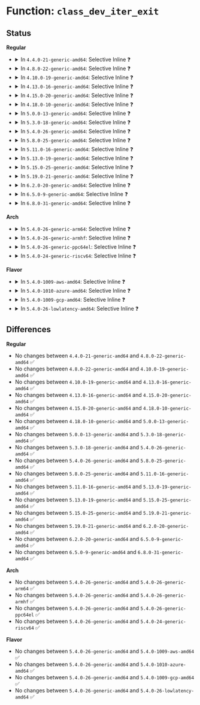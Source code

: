 # Function: <code>class_dev_iter_exit</code>

## Status
<b>Regular</b>
<ul>
<li>
<details>
<summary>In <code>4.4.0-21-generic-amd64</code>: Selective Inline ❓</summary>

```c
void class_dev_iter_exit(struct class_dev_iter * iter)
```

```json
{
  "name": "class_dev_iter_exit",
  "collision_type": "Unique Global",
  "inline_type": "Selective",
  "funcs": [
    {
      "addr": 18446744071584402800,
      "name": "class_dev_iter_exit",
      "external": true,
      "loc": "drivers/base/class.c:341",
      "file": "drivers/base/class.c",
      "inline": "not declared, inlined",
      "caller_inline": [
        "drivers/base/class.c:class_interface_register",
        "drivers/base/class.c:class_interface_unregister"
      ],
      "caller_func": [
        "block/genhd.c:disk_seqf_stop",
        "block/genhd.c:blk_lookup_devt",
        "block/genhd.c:printk_all_partitions",
        "drivers/phy/phy-core.c:of_phy_simple_xlate",
        "drivers/phy/phy-core.c:of_phy_simple_xlate",
        "drivers/extcon/extcon.c:extcon_register_interest"
      ]
    }
  ],
  "symbols": [
    {
      "addr": 18446744071584402800,
      "name": "class_dev_iter_exit",
      "section": ".text",
      "bind": "STB_GLOBAL",
      "size": 16
    }
  ]
}
```
</details>
</li>
<li>
<details>
<summary>In <code>4.8.0-22-generic-amd64</code>: Selective Inline ❓</summary>

```c
void class_dev_iter_exit(struct class_dev_iter * iter)
```

```json
{
  "name": "class_dev_iter_exit",
  "collision_type": "Unique Global",
  "inline_type": "Selective",
  "funcs": [
    {
      "addr": 18446744071584738565,
      "name": "class_dev_iter_exit",
      "external": true,
      "loc": "drivers/base/class.c:341",
      "file": "drivers/base/class.c",
      "inline": "not declared, inlined",
      "caller_inline": [
        "drivers/base/class.c:class_interface_unregister",
        "drivers/base/class.c:class_interface_register"
      ],
      "caller_func": [
        "block/genhd.c:blk_lookup_devt",
        "block/genhd.c:disk_seqf_stop",
        "block/genhd.c:printk_all_partitions",
        "drivers/phy/phy-core.c:of_phy_simple_xlate",
        "drivers/phy/phy-core.c:of_phy_simple_xlate"
      ]
    }
  ],
  "symbols": [
    {
      "addr": 18446744071584738144,
      "name": "class_dev_iter_exit",
      "section": ".text",
      "bind": "STB_GLOBAL",
      "size": 16
    }
  ]
}
```
</details>
</li>
<li>
<details>
<summary>In <code>4.10.0-19-generic-amd64</code>: Selective Inline ❓</summary>

```c
void class_dev_iter_exit(struct class_dev_iter * iter)
```

```json
{
  "name": "class_dev_iter_exit",
  "collision_type": "Unique Global",
  "inline_type": "Selective",
  "funcs": [
    {
      "addr": 18446744071584928453,
      "name": "class_dev_iter_exit",
      "external": true,
      "loc": "drivers/base/class.c:356",
      "file": "drivers/base/class.c",
      "inline": "not declared, inlined",
      "caller_inline": [
        "drivers/base/class.c:class_interface_unregister",
        "drivers/base/class.c:class_interface_register"
      ],
      "caller_func": [
        "block/genhd.c:blk_lookup_devt",
        "block/genhd.c:disk_seqf_stop",
        "block/genhd.c:printk_all_partitions",
        "drivers/phy/phy-core.c:of_phy_simple_xlate",
        "drivers/phy/phy-core.c:of_phy_simple_xlate"
      ]
    }
  ],
  "symbols": [
    {
      "addr": 18446744071584928032,
      "name": "class_dev_iter_exit",
      "section": ".text",
      "bind": "STB_GLOBAL",
      "size": 16
    }
  ]
}
```
</details>
</li>
<li>
<details>
<summary>In <code>4.13.0-16-generic-amd64</code>: Selective Inline ❓</summary>

```c
void class_dev_iter_exit(struct class_dev_iter * iter)
```

```json
{
  "name": "class_dev_iter_exit",
  "collision_type": "Unique Global",
  "inline_type": "Selective",
  "funcs": [
    {
      "addr": 18446744071585013184,
      "name": "class_dev_iter_exit",
      "external": true,
      "loc": "drivers/base/class.c:323",
      "file": "drivers/base/class.c",
      "inline": "not declared, inlined",
      "caller_inline": [
        "drivers/base/class.c:class_interface_unregister",
        "drivers/base/class.c:class_interface_register"
      ],
      "caller_func": [
        "block/genhd.c:blk_lookup_devt",
        "block/genhd.c:disk_seqf_stop",
        "block/genhd.c:printk_all_partitions",
        "drivers/phy/phy-core.c:of_phy_simple_xlate",
        "drivers/phy/phy-core.c:of_phy_simple_xlate",
        "drivers/pci/endpoint/pci-epc-core.c:pci_epc_get",
        "drivers/pci/endpoint/pci-epc-core.c:pci_epc_get"
      ]
    }
  ],
  "symbols": [
    {
      "addr": 18446744071585012736,
      "name": "class_dev_iter_exit",
      "section": ".text",
      "bind": "STB_GLOBAL",
      "size": 16
    }
  ]
}
```
</details>
</li>
<li>
<details>
<summary>In <code>4.15.0-20-generic-amd64</code>: Selective Inline ❓</summary>

```c
void class_dev_iter_exit(struct class_dev_iter * iter)
```

```json
{
  "name": "class_dev_iter_exit",
  "collision_type": "Unique Global",
  "inline_type": "Selective",
  "funcs": [
    {
      "addr": 18446744071585435446,
      "name": "class_dev_iter_exit",
      "external": true,
      "loc": "drivers/base/class.c:323",
      "file": "drivers/base/class.c",
      "inline": "not declared, inlined",
      "caller_inline": [
        "drivers/base/class.c:class_interface_unregister",
        "drivers/base/class.c:class_interface_register"
      ],
      "caller_func": [
        "block/genhd.c:blk_lookup_devt",
        "block/genhd.c:disk_seqf_stop",
        "block/genhd.c:printk_all_partitions",
        "drivers/phy/phy-core.c:of_phy_simple_xlate",
        "drivers/phy/phy-core.c:of_phy_simple_xlate",
        "drivers/pci/endpoint/pci-epc-core.c:pci_epc_get",
        "drivers/pci/endpoint/pci-epc-core.c:pci_epc_get"
      ]
    }
  ],
  "symbols": [
    {
      "addr": 18446744071585434992,
      "name": "class_dev_iter_exit",
      "section": ".text",
      "bind": "STB_GLOBAL",
      "size": 16
    }
  ]
}
```
</details>
</li>
<li>
<details>
<summary>In <code>4.18.0-10-generic-amd64</code>: Selective Inline ❓</summary>

```c
void class_dev_iter_exit(struct class_dev_iter * iter)
```

```json
{
  "name": "class_dev_iter_exit",
  "collision_type": "Unique Global",
  "inline_type": "Selective",
  "funcs": [
    {
      "addr": 18446744071585678587,
      "name": "class_dev_iter_exit",
      "external": true,
      "loc": "drivers/base/class.c:321",
      "file": "drivers/base/class.c",
      "inline": "not declared, inlined",
      "caller_inline": [
        "drivers/base/class.c:class_interface_unregister",
        "drivers/base/class.c:class_interface_register"
      ],
      "caller_func": [
        "block/genhd.c:blk_lookup_devt",
        "block/genhd.c:disk_seqf_stop",
        "block/genhd.c:printk_all_partitions",
        "drivers/phy/phy-core.c:of_phy_simple_xlate",
        "drivers/phy/phy-core.c:of_phy_simple_xlate",
        "drivers/pci/endpoint/pci-epc-core.c:pci_epc_get",
        "drivers/pci/endpoint/pci-epc-core.c:pci_epc_get"
      ]
    }
  ],
  "symbols": [
    {
      "addr": 18446744071585678160,
      "name": "class_dev_iter_exit",
      "section": ".text",
      "bind": "STB_GLOBAL",
      "size": 16
    }
  ]
}
```
</details>
</li>
<li>
<details>
<summary>In <code>5.0.0-13-generic-amd64</code>: Selective Inline ❓</summary>

```c
void class_dev_iter_exit(struct class_dev_iter * iter)
```

```json
{
  "name": "class_dev_iter_exit",
  "collision_type": "Unique Global",
  "inline_type": "Selective",
  "funcs": [
    {
      "addr": 18446744071585808827,
      "name": "class_dev_iter_exit",
      "external": true,
      "loc": "drivers/base/class.c:321",
      "file": "drivers/base/class.c",
      "inline": "not declared, inlined",
      "caller_inline": [
        "drivers/base/class.c:class_interface_unregister",
        "drivers/base/class.c:class_interface_register"
      ],
      "caller_func": [
        "block/genhd.c:blk_lookup_devt",
        "block/genhd.c:disk_seqf_stop",
        "block/genhd.c:printk_all_partitions",
        "drivers/phy/phy-core.c:of_phy_simple_xlate",
        "drivers/phy/phy-core.c:of_phy_simple_xlate",
        "drivers/pci/endpoint/pci-epc-core.c:pci_epc_get",
        "drivers/pci/endpoint/pci-epc-core.c:pci_epc_get"
      ]
    }
  ],
  "symbols": [
    {
      "addr": 18446744071585808400,
      "name": "class_dev_iter_exit",
      "section": ".text",
      "bind": "STB_GLOBAL",
      "size": 16
    }
  ]
}
```
</details>
</li>
<li>
<details>
<summary>In <code>5.3.0-18-generic-amd64</code>: Selective Inline ❓</summary>

```c
void class_dev_iter_exit(struct class_dev_iter * iter)
```

```json
{
  "name": "class_dev_iter_exit",
  "collision_type": "Unique Global",
  "inline_type": "Selective",
  "funcs": [
    {
      "addr": 18446744071586042091,
      "name": "class_dev_iter_exit",
      "external": true,
      "loc": "drivers/base/class.c:327",
      "file": "drivers/base/class.c",
      "inline": "not declared, inlined",
      "caller_inline": [
        "drivers/base/class.c:class_interface_unregister",
        "drivers/base/class.c:class_interface_register"
      ],
      "caller_func": [
        "block/genhd.c:blk_lookup_devt",
        "block/genhd.c:disk_seqf_stop",
        "block/genhd.c:printk_all_partitions",
        "drivers/phy/phy-core.c:of_phy_simple_xlate",
        "drivers/phy/phy-core.c:of_phy_simple_xlate",
        "drivers/pci/endpoint/pci-epc-core.c:pci_epc_get",
        "drivers/pci/endpoint/pci-epc-core.c:pci_epc_get"
      ]
    }
  ],
  "symbols": [
    {
      "addr": 18446744071586041664,
      "name": "class_dev_iter_exit",
      "section": ".text",
      "bind": "STB_GLOBAL",
      "size": 16
    }
  ]
}
```
</details>
</li>
<li>
<details>
<summary>In <code>5.4.0-26-generic-amd64</code>: Selective Inline ❓</summary>

```c
void class_dev_iter_exit(struct class_dev_iter * iter)
```

```json
{
  "name": "class_dev_iter_exit",
  "collision_type": "Unique Global",
  "inline_type": "Selective",
  "funcs": [
    {
      "addr": 18446744071586189723,
      "name": "class_dev_iter_exit",
      "external": true,
      "loc": "drivers/base/class.c:327",
      "file": "drivers/base/class.c",
      "inline": "not declared, inlined",
      "caller_inline": [
        "drivers/base/class.c:class_interface_unregister",
        "drivers/base/class.c:class_interface_register"
      ],
      "caller_func": [
        "block/genhd.c:blk_lookup_devt",
        "block/genhd.c:disk_seqf_stop",
        "block/genhd.c:printk_all_partitions",
        "drivers/phy/phy-core.c:of_phy_simple_xlate",
        "drivers/phy/phy-core.c:of_phy_simple_xlate",
        "drivers/pci/endpoint/pci-epc-core.c:pci_epc_get",
        "drivers/pci/endpoint/pci-epc-core.c:pci_epc_get"
      ]
    }
  ],
  "symbols": [
    {
      "addr": 18446744071586189296,
      "name": "class_dev_iter_exit",
      "section": ".text",
      "bind": "STB_GLOBAL",
      "size": 16
    }
  ]
}
```
</details>
</li>
<li>
<details>
<summary>In <code>5.8.0-25-generic-amd64</code>: Selective Inline ❓</summary>

```c
void class_dev_iter_exit(struct class_dev_iter * iter)
```

```json
{
  "name": "class_dev_iter_exit",
  "collision_type": "Unique Global",
  "inline_type": "Selective",
  "funcs": [
    {
      "addr": 18446744071586952843,
      "name": "class_dev_iter_exit",
      "external": true,
      "loc": "drivers/base/class.c:328",
      "file": "drivers/base/class.c",
      "inline": "not declared, inlined",
      "caller_inline": [
        "drivers/base/class.c:class_interface_unregister",
        "drivers/base/class.c:class_interface_register",
        "drivers/base/class.c:class_find_device",
        "drivers/base/class.c:class_for_each_device"
      ],
      "caller_func": [
        "block/genhd.c:blk_lookup_devt",
        "block/genhd.c:disk_seqf_stop",
        "block/genhd.c:printk_all_partitions",
        "drivers/phy/phy-core.c:of_phy_simple_xlate",
        "drivers/phy/phy-core.c:of_phy_simple_xlate",
        "drivers/pci/endpoint/pci-epc-core.c:pci_epc_get",
        "drivers/pci/endpoint/pci-epc-core.c:pci_epc_get"
      ]
    }
  ],
  "symbols": [
    {
      "addr": 18446744071586951008,
      "name": "class_dev_iter_exit",
      "section": ".text",
      "bind": "STB_GLOBAL",
      "size": 16
    }
  ]
}
```
</details>
</li>
<li>
<details>
<summary>In <code>5.11.0-16-generic-amd64</code>: Selective Inline ❓</summary>

```c
void class_dev_iter_exit(struct class_dev_iter * iter)
```

```json
{
  "name": "class_dev_iter_exit",
  "collision_type": "Unique Global",
  "inline_type": "Selective",
  "funcs": [
    {
      "addr": 18446744071587037819,
      "name": "class_dev_iter_exit",
      "external": true,
      "loc": "drivers/base/class.c:328",
      "file": "drivers/base/class.c",
      "inline": "not declared, inlined",
      "caller_inline": [
        "drivers/base/class.c:class_interface_unregister",
        "drivers/base/class.c:class_interface_register",
        "drivers/base/class.c:class_find_device",
        "drivers/base/class.c:class_for_each_device"
      ],
      "caller_func": [
        "block/genhd.c:blk_lookup_devt",
        "block/genhd.c:disk_seqf_stop",
        "block/genhd.c:printk_all_partitions",
        "drivers/phy/phy-core.c:of_phy_simple_xlate",
        "drivers/phy/phy-core.c:of_phy_simple_xlate",
        "drivers/pci/endpoint/pci-epc-core.c:pci_epc_get",
        "drivers/pci/endpoint/pci-epc-core.c:pci_epc_get"
      ]
    }
  ],
  "symbols": [
    {
      "addr": 18446744071587036000,
      "name": "class_dev_iter_exit",
      "section": ".text",
      "bind": "STB_GLOBAL",
      "size": 16
    }
  ]
}
```
</details>
</li>
<li>
<details>
<summary>In <code>5.13.0-19-generic-amd64</code>: Selective Inline ❓</summary>

```c
void class_dev_iter_exit(struct class_dev_iter * iter)
```

```json
{
  "name": "class_dev_iter_exit",
  "collision_type": "Unique Global",
  "inline_type": "Selective",
  "funcs": [
    {
      "addr": 18446744071586921632,
      "name": "class_dev_iter_exit",
      "external": true,
      "loc": "drivers/base/class.c:328",
      "file": "drivers/base/class.c",
      "inline": "not declared, inlined",
      "caller_inline": [
        "drivers/base/class.c:class_interface_unregister",
        "drivers/base/class.c:class_interface_register",
        "drivers/base/class.c:class_find_device",
        "drivers/base/class.c:class_for_each_device"
      ],
      "caller_func": [
        "block/genhd.c:blk_lookup_devt",
        "block/genhd.c:disk_seqf_stop",
        "block/genhd.c:printk_all_partitions",
        "drivers/phy/phy-core.c:of_phy_simple_xlate",
        "drivers/phy/phy-core.c:of_phy_simple_xlate",
        "drivers/pci/endpoint/pci-epc-core.c:pci_epc_get",
        "drivers/pci/endpoint/pci-epc-core.c:pci_epc_get"
      ]
    }
  ],
  "symbols": [
    {
      "addr": 18446744071586919792,
      "name": "class_dev_iter_exit",
      "section": ".text",
      "bind": "STB_GLOBAL",
      "size": 16
    }
  ]
}
```
</details>
</li>
<li>
<details>
<summary>In <code>5.15.0-25-generic-amd64</code>: Selective Inline ❓</summary>

```c
void class_dev_iter_exit(struct class_dev_iter * iter)
```

```json
{
  "name": "class_dev_iter_exit",
  "collision_type": "Unique Global",
  "inline_type": "Selective",
  "funcs": [
    {
      "addr": 18446744071587484032,
      "name": "class_dev_iter_exit",
      "external": true,
      "loc": "drivers/base/class.c:328",
      "file": "drivers/base/class.c",
      "inline": "not declared, inlined",
      "caller_inline": [
        "drivers/base/class.c:class_interface_unregister",
        "drivers/base/class.c:class_interface_register",
        "drivers/base/class.c:class_find_device",
        "drivers/base/class.c:class_for_each_device"
      ],
      "caller_func": [
        "block/genhd.c:blk_lookup_devt",
        "block/genhd.c:disk_seqf_stop",
        "block/genhd.c:printk_all_partitions",
        "drivers/phy/phy-core.c:of_phy_simple_xlate",
        "drivers/phy/phy-core.c:of_phy_simple_xlate",
        "drivers/pci/endpoint/pci-epc-core.c:pci_epc_get",
        "drivers/pci/endpoint/pci-epc-core.c:pci_epc_get"
      ]
    }
  ],
  "symbols": [
    {
      "addr": 18446744071587482192,
      "name": "class_dev_iter_exit",
      "section": ".text",
      "bind": "STB_GLOBAL",
      "size": 16
    }
  ]
}
```
</details>
</li>
<li>
<details>
<summary>In <code>5.19.0-21-generic-amd64</code>: Selective Inline ❓</summary>

```c
void class_dev_iter_exit(struct class_dev_iter * iter)
```

```json
{
  "name": "class_dev_iter_exit",
  "collision_type": "Unique Global",
  "inline_type": "Selective",
  "funcs": [
    {
      "addr": 18446744071588806026,
      "name": "class_dev_iter_exit",
      "external": true,
      "loc": "drivers/base/class.c:328",
      "file": "drivers/base/class.c",
      "inline": "not declared, inlined",
      "caller_inline": [
        "drivers/base/class.c:class_interface_unregister",
        "drivers/base/class.c:class_interface_register",
        "drivers/base/class.c:class_find_device",
        "drivers/base/class.c:class_for_each_device"
      ],
      "caller_func": [
        "block/genhd.c:blk_lookup_devt",
        "block/genhd.c:disk_seqf_stop",
        "block/genhd.c:printk_all_partitions",
        "drivers/phy/phy-core.c:of_phy_simple_xlate",
        "drivers/phy/phy-core.c:of_phy_simple_xlate",
        "drivers/pci/endpoint/pci-epc-core.c:pci_epc_get",
        "drivers/pci/endpoint/pci-epc-core.c:pci_epc_get"
      ]
    }
  ],
  "symbols": [
    {
      "addr": 18446744071588803872,
      "name": "class_dev_iter_exit",
      "section": ".text",
      "bind": "STB_GLOBAL",
      "size": 22
    }
  ]
}
```
</details>
</li>
<li>
<details>
<summary>In <code>6.2.0-20-generic-amd64</code>: Selective Inline ❓</summary>

```c
void class_dev_iter_exit(struct class_dev_iter * iter)
```

```json
{
  "name": "class_dev_iter_exit",
  "collision_type": "Unique Global",
  "inline_type": "Selective",
  "funcs": [
    {
      "addr": 18446744071590303418,
      "name": "class_dev_iter_exit",
      "external": true,
      "loc": "drivers/base/class.c:333",
      "file": "drivers/base/class.c",
      "inline": "not declared, inlined",
      "caller_inline": [
        "drivers/base/class.c:class_interface_unregister",
        "drivers/base/class.c:class_interface_register",
        "drivers/base/class.c:class_find_device",
        "drivers/base/class.c:class_for_each_device"
      ],
      "caller_func": [
        "block/genhd.c:blk_lookup_devt",
        "block/genhd.c:disk_seqf_stop",
        "block/genhd.c:printk_all_partitions",
        "drivers/phy/phy-core.c:of_phy_simple_xlate",
        "drivers/phy/phy-core.c:of_phy_simple_xlate",
        "drivers/pci/endpoint/pci-epc-core.c:pci_epc_get",
        "drivers/pci/endpoint/pci-epc-core.c:pci_epc_get"
      ]
    }
  ],
  "symbols": [
    {
      "addr": 18446744071590301104,
      "name": "class_dev_iter_exit",
      "section": ".text",
      "bind": "STB_GLOBAL",
      "size": 22
    }
  ]
}
```
</details>
</li>
<li>
<details>
<summary>In <code>6.5.0-9-generic-amd64</code>: Selective Inline ❓</summary>

```c
void class_dev_iter_exit(struct class_dev_iter * iter)
```

```json
{
  "name": "class_dev_iter_exit",
  "collision_type": "Unique Global",
  "inline_type": "Selective",
  "funcs": [
    {
      "addr": 18446744071590623801,
      "name": "class_dev_iter_exit",
      "external": true,
      "loc": "drivers/base/class.c:362",
      "file": "drivers/base/class.c",
      "inline": "not declared, inlined",
      "caller_inline": [
        "drivers/base/class.c:class_interface_unregister",
        "drivers/base/class.c:class_interface_register",
        "drivers/base/class.c:class_find_device",
        "drivers/base/class.c:class_for_each_device"
      ],
      "caller_func": [
        "block/genhd.c:disk_seqf_stop",
        "block/early-lookup.c:printk_all_partitions",
        "block/early-lookup.c:blk_lookup_devt",
        "drivers/phy/phy-core.c:of_phy_simple_xlate",
        "drivers/phy/phy-core.c:of_phy_simple_xlate",
        "drivers/pci/endpoint/pci-epc-core.c:pci_epc_get",
        "drivers/pci/endpoint/pci-epc-core.c:pci_epc_get"
      ]
    }
  ],
  "symbols": [
    {
      "addr": 18446744071590620608,
      "name": "class_dev_iter_exit",
      "section": ".text",
      "bind": "STB_GLOBAL",
      "size": 48
    }
  ]
}
```
</details>
</li>
<li>
<details>
<summary>In <code>6.8.0-31-generic-amd64</code>: Selective Inline ❓</summary>

```c
void class_dev_iter_exit(struct class_dev_iter * iter)
```

```json
{
  "name": "class_dev_iter_exit",
  "collision_type": "Unique Global",
  "inline_type": "Selective",
  "funcs": [
    {
      "addr": 18446744071590983049,
      "name": "class_dev_iter_exit",
      "external": true,
      "loc": "drivers/base/class.c:361",
      "file": "drivers/base/class.c",
      "inline": "not declared, inlined",
      "caller_inline": [
        "drivers/base/class.c:class_interface_unregister",
        "drivers/base/class.c:class_interface_register",
        "drivers/base/class.c:class_find_device",
        "drivers/base/class.c:class_for_each_device"
      ],
      "caller_func": [
        "block/genhd.c:disk_seqf_stop",
        "block/early-lookup.c:printk_all_partitions",
        "block/early-lookup.c:blk_lookup_devt",
        "drivers/phy/phy-core.c:of_phy_simple_xlate",
        "drivers/phy/phy-core.c:of_phy_simple_xlate",
        "drivers/pci/endpoint/pci-epc-core.c:pci_epc_get",
        "drivers/pci/endpoint/pci-epc-core.c:pci_epc_get"
      ]
    }
  ],
  "symbols": [
    {
      "addr": 18446744071590979712,
      "name": "class_dev_iter_exit",
      "section": ".text",
      "bind": "STB_GLOBAL",
      "size": 48
    }
  ]
}
```
</details>
</li>
</ul>
<b>Arch</b>
<ul>
<li>
<details>
<summary>In <code>5.4.0-26-generic-arm64</code>: Selective Inline ❓</summary>

```c
void class_dev_iter_exit(struct class_dev_iter * iter)
```

```json
{
  "name": "class_dev_iter_exit",
  "collision_type": "Unique Global",
  "inline_type": "Selective",
  "funcs": [
    {
      "addr": 18446603336498989520,
      "name": "class_dev_iter_exit",
      "external": true,
      "loc": "drivers/base/class.c:327",
      "file": "drivers/base/class.c",
      "inline": "not declared, inlined",
      "caller_inline": [
        "drivers/base/class.c:class_interface_unregister",
        "drivers/base/class.c:class_interface_register"
      ],
      "caller_func": [
        "block/genhd.c:blk_lookup_devt",
        "block/genhd.c:disk_seqf_stop",
        "block/genhd.c:printk_all_partitions",
        "drivers/phy/phy-core.c:of_phy_simple_xlate",
        "drivers/pci/endpoint/pci-epc-core.c:pci_epc_get",
        "drivers/pci/endpoint/pci-epc-core.c:pci_epc_get"
      ]
    }
  ],
  "symbols": [
    {
      "addr": 18446603336498989088,
      "name": "class_dev_iter_exit",
      "section": ".text",
      "bind": "STB_GLOBAL",
      "size": 44
    }
  ]
}
```
</details>
</li>
<li>
<details>
<summary>In <code>5.4.0-26-generic-armhf</code>: Selective Inline ❓</summary>

```c
void class_dev_iter_exit(struct class_dev_iter * iter)
```

```json
{
  "name": "class_dev_iter_exit",
  "collision_type": "Unique Global",
  "inline_type": "Selective",
  "funcs": [
    {
      "addr": 3231557752,
      "name": "class_dev_iter_exit",
      "external": true,
      "loc": "drivers/base/class.c:327",
      "file": "drivers/base/class.c",
      "inline": "not declared, inlined",
      "caller_inline": [
        "drivers/base/class.c:class_interface_unregister",
        "drivers/base/class.c:class_interface_register"
      ],
      "caller_func": [
        "block/genhd.c:blk_lookup_devt",
        "block/genhd.c:disk_seqf_stop",
        "block/genhd.c:printk_all_partitions",
        "drivers/phy/phy-core.c:of_phy_simple_xlate",
        "drivers/phy/phy-core.c:of_phy_simple_xlate",
        "drivers/pci/endpoint/pci-epc-core.c:pci_epc_get",
        "drivers/pci/endpoint/pci-epc-core.c:pci_epc_get"
      ]
    }
  ],
  "symbols": [
    {
      "addr": 3231557300,
      "name": "class_dev_iter_exit",
      "section": ".text",
      "bind": "STB_GLOBAL",
      "size": 28
    }
  ]
}
```
</details>
</li>
<li>
<details>
<summary>In <code>5.4.0-26-generic-ppc64el</code>: Selective Inline ❓</summary>

```c
void class_dev_iter_exit(struct class_dev_iter * iter)
```

```json
{
  "name": "class_dev_iter_exit",
  "collision_type": "Unique Global",
  "inline_type": "Selective",
  "funcs": [
    {
      "addr": 13835058055292142564,
      "name": "class_dev_iter_exit",
      "external": true,
      "loc": "drivers/base/class.c:327",
      "file": "drivers/base/class.c",
      "inline": "not declared, inlined",
      "caller_inline": [
        "drivers/base/class.c:class_interface_unregister",
        "drivers/base/class.c:class_interface_register"
      ],
      "caller_func": [
        "block/genhd.c:blk_lookup_devt",
        "block/genhd.c:disk_seqf_stop",
        "block/genhd.c:printk_all_partitions",
        "drivers/phy/phy-core.c:of_phy_simple_xlate",
        "drivers/phy/phy-core.c:of_phy_simple_xlate",
        "drivers/pci/endpoint/pci-epc-core.c:pci_epc_get",
        "drivers/pci/endpoint/pci-epc-core.c:pci_epc_get"
      ]
    }
  ],
  "symbols": [
    {
      "addr": 13835058055292141952,
      "name": "class_dev_iter_exit",
      "section": ".text",
      "bind": "STB_GLOBAL",
      "size": 52
    }
  ]
}
```
</details>
</li>
<li>
<details>
<summary>In <code>5.4.0-24-generic-riscv64</code>: Selective Inline ❓</summary>

```c
void class_dev_iter_exit(struct class_dev_iter * iter)
```

```json
{
  "name": "class_dev_iter_exit",
  "collision_type": "Unique Global",
  "inline_type": "Selective",
  "funcs": [
    {
      "addr": 18446743936276364422,
      "name": "class_dev_iter_exit",
      "external": true,
      "loc": "drivers/base/class.c:327",
      "file": "drivers/base/class.c",
      "inline": "not declared, inlined",
      "caller_inline": [
        "drivers/base/class.c:class_interface_unregister",
        "drivers/base/class.c:class_interface_register"
      ],
      "caller_func": [
        "block/genhd.c:blk_lookup_devt",
        "block/genhd.c:disk_seqf_stop",
        "block/genhd.c:printk_all_partitions",
        "drivers/phy/phy-core.c:of_phy_simple_xlate",
        "drivers/phy/phy-core.c:of_phy_simple_xlate",
        "drivers/pci/endpoint/pci-epc-core.c:pci_epc_get",
        "drivers/pci/endpoint/pci-epc-core.c:pci_epc_get"
      ]
    }
  ],
  "symbols": [
    {
      "addr": 18446743936276364086,
      "name": "class_dev_iter_exit",
      "section": ".text",
      "bind": "STB_GLOBAL",
      "size": 42
    }
  ]
}
```
</details>
</li>
</ul>
<b>Flavor</b>
<ul>
<li>
<details>
<summary>In <code>5.4.0-1009-aws-amd64</code>: Selective Inline ❓</summary>

```c
void class_dev_iter_exit(struct class_dev_iter * iter)
```

```json
{
  "name": "class_dev_iter_exit",
  "collision_type": "Unique Global",
  "inline_type": "Selective",
  "funcs": [
    {
      "addr": 18446744071585950091,
      "name": "class_dev_iter_exit",
      "external": true,
      "loc": "drivers/base/class.c:327",
      "file": "drivers/base/class.c",
      "inline": "not declared, inlined",
      "caller_inline": [
        "drivers/base/class.c:class_interface_unregister",
        "drivers/base/class.c:class_interface_register"
      ],
      "caller_func": [
        "block/genhd.c:blk_lookup_devt",
        "block/genhd.c:disk_seqf_stop",
        "block/genhd.c:printk_all_partitions",
        "drivers/phy/phy-core.c:of_phy_simple_xlate",
        "drivers/phy/phy-core.c:of_phy_simple_xlate",
        "drivers/pci/endpoint/pci-epc-core.c:pci_epc_get",
        "drivers/pci/endpoint/pci-epc-core.c:pci_epc_get"
      ]
    }
  ],
  "symbols": [
    {
      "addr": 18446744071585949664,
      "name": "class_dev_iter_exit",
      "section": ".text",
      "bind": "STB_GLOBAL",
      "size": 16
    }
  ]
}
```
</details>
</li>
<li>
<details>
<summary>In <code>5.4.0-1010-azure-amd64</code>: Selective Inline ❓</summary>

```c
void class_dev_iter_exit(struct class_dev_iter * iter)
```

```json
{
  "name": "class_dev_iter_exit",
  "collision_type": "Unique Global",
  "inline_type": "Selective",
  "funcs": [
    {
      "addr": 18446744071585799147,
      "name": "class_dev_iter_exit",
      "external": true,
      "loc": "drivers/base/class.c:327",
      "file": "drivers/base/class.c",
      "inline": "not declared, inlined",
      "caller_inline": [
        "drivers/base/class.c:class_interface_unregister",
        "drivers/base/class.c:class_interface_register"
      ],
      "caller_func": [
        "block/genhd.c:blk_lookup_devt",
        "block/genhd.c:disk_seqf_stop",
        "block/genhd.c:printk_all_partitions",
        "drivers/phy/phy-core.c:of_phy_simple_xlate",
        "drivers/phy/phy-core.c:of_phy_simple_xlate",
        "drivers/pci/endpoint/pci-epc-core.c:pci_epc_get",
        "drivers/pci/endpoint/pci-epc-core.c:pci_epc_get"
      ]
    }
  ],
  "symbols": [
    {
      "addr": 18446744071585798720,
      "name": "class_dev_iter_exit",
      "section": ".text",
      "bind": "STB_GLOBAL",
      "size": 16
    }
  ]
}
```
</details>
</li>
<li>
<details>
<summary>In <code>5.4.0-1009-gcp-amd64</code>: Selective Inline ❓</summary>

```c
void class_dev_iter_exit(struct class_dev_iter * iter)
```

```json
{
  "name": "class_dev_iter_exit",
  "collision_type": "Unique Global",
  "inline_type": "Selective",
  "funcs": [
    {
      "addr": 18446744071586139739,
      "name": "class_dev_iter_exit",
      "external": true,
      "loc": "drivers/base/class.c:327",
      "file": "drivers/base/class.c",
      "inline": "not declared, inlined",
      "caller_inline": [
        "drivers/base/class.c:class_interface_unregister",
        "drivers/base/class.c:class_interface_register"
      ],
      "caller_func": [
        "block/genhd.c:blk_lookup_devt",
        "block/genhd.c:disk_seqf_stop",
        "block/genhd.c:printk_all_partitions",
        "drivers/phy/phy-core.c:of_phy_simple_xlate",
        "drivers/phy/phy-core.c:of_phy_simple_xlate",
        "drivers/pci/endpoint/pci-epc-core.c:pci_epc_get",
        "drivers/pci/endpoint/pci-epc-core.c:pci_epc_get"
      ]
    }
  ],
  "symbols": [
    {
      "addr": 18446744071586139312,
      "name": "class_dev_iter_exit",
      "section": ".text",
      "bind": "STB_GLOBAL",
      "size": 16
    }
  ]
}
```
</details>
</li>
<li>
<details>
<summary>In <code>5.4.0-26-lowlatency-amd64</code>: Selective Inline ❓</summary>

```c
void class_dev_iter_exit(struct class_dev_iter * iter)
```

```json
{
  "name": "class_dev_iter_exit",
  "collision_type": "Unique Global",
  "inline_type": "Selective",
  "funcs": [
    {
      "addr": 18446744071586248427,
      "name": "class_dev_iter_exit",
      "external": true,
      "loc": "drivers/base/class.c:327",
      "file": "drivers/base/class.c",
      "inline": "not declared, inlined",
      "caller_inline": [
        "drivers/base/class.c:class_interface_unregister",
        "drivers/base/class.c:class_interface_register"
      ],
      "caller_func": [
        "block/genhd.c:blk_lookup_devt",
        "block/genhd.c:disk_seqf_stop",
        "block/genhd.c:printk_all_partitions",
        "drivers/phy/phy-core.c:of_phy_simple_xlate",
        "drivers/phy/phy-core.c:of_phy_simple_xlate",
        "drivers/pci/endpoint/pci-epc-core.c:pci_epc_get",
        "drivers/pci/endpoint/pci-epc-core.c:pci_epc_get"
      ]
    }
  ],
  "symbols": [
    {
      "addr": 18446744071586248000,
      "name": "class_dev_iter_exit",
      "section": ".text",
      "bind": "STB_GLOBAL",
      "size": 16
    }
  ]
}
```
</details>
</li>
</ul>

## Differences
<b>Regular</b>
<ul>
<li>
No changes between <code>4.4.0-21-generic-amd64</code> and <code>4.8.0-22-generic-amd64</code> ✅
</li>
<li>
No changes between <code>4.8.0-22-generic-amd64</code> and <code>4.10.0-19-generic-amd64</code> ✅
</li>
<li>
No changes between <code>4.10.0-19-generic-amd64</code> and <code>4.13.0-16-generic-amd64</code> ✅
</li>
<li>
No changes between <code>4.13.0-16-generic-amd64</code> and <code>4.15.0-20-generic-amd64</code> ✅
</li>
<li>
No changes between <code>4.15.0-20-generic-amd64</code> and <code>4.18.0-10-generic-amd64</code> ✅
</li>
<li>
No changes between <code>4.18.0-10-generic-amd64</code> and <code>5.0.0-13-generic-amd64</code> ✅
</li>
<li>
No changes between <code>5.0.0-13-generic-amd64</code> and <code>5.3.0-18-generic-amd64</code> ✅
</li>
<li>
No changes between <code>5.3.0-18-generic-amd64</code> and <code>5.4.0-26-generic-amd64</code> ✅
</li>
<li>
No changes between <code>5.4.0-26-generic-amd64</code> and <code>5.8.0-25-generic-amd64</code> ✅
</li>
<li>
No changes between <code>5.8.0-25-generic-amd64</code> and <code>5.11.0-16-generic-amd64</code> ✅
</li>
<li>
No changes between <code>5.11.0-16-generic-amd64</code> and <code>5.13.0-19-generic-amd64</code> ✅
</li>
<li>
No changes between <code>5.13.0-19-generic-amd64</code> and <code>5.15.0-25-generic-amd64</code> ✅
</li>
<li>
No changes between <code>5.15.0-25-generic-amd64</code> and <code>5.19.0-21-generic-amd64</code> ✅
</li>
<li>
No changes between <code>5.19.0-21-generic-amd64</code> and <code>6.2.0-20-generic-amd64</code> ✅
</li>
<li>
No changes between <code>6.2.0-20-generic-amd64</code> and <code>6.5.0-9-generic-amd64</code> ✅
</li>
<li>
No changes between <code>6.5.0-9-generic-amd64</code> and <code>6.8.0-31-generic-amd64</code> ✅
</li>
</ul>
<b>Arch</b>
<ul>
<li>
No changes between <code>5.4.0-26-generic-amd64</code> and <code>5.4.0-26-generic-arm64</code> ✅
</li>
<li>
No changes between <code>5.4.0-26-generic-amd64</code> and <code>5.4.0-26-generic-armhf</code> ✅
</li>
<li>
No changes between <code>5.4.0-26-generic-amd64</code> and <code>5.4.0-26-generic-ppc64el</code> ✅
</li>
<li>
No changes between <code>5.4.0-26-generic-amd64</code> and <code>5.4.0-24-generic-riscv64</code> ✅
</li>
</ul>
<b>Flavor</b>
<ul>
<li>
No changes between <code>5.4.0-26-generic-amd64</code> and <code>5.4.0-1009-aws-amd64</code> ✅
</li>
<li>
No changes between <code>5.4.0-26-generic-amd64</code> and <code>5.4.0-1010-azure-amd64</code> ✅
</li>
<li>
No changes between <code>5.4.0-26-generic-amd64</code> and <code>5.4.0-1009-gcp-amd64</code> ✅
</li>
<li>
No changes between <code>5.4.0-26-generic-amd64</code> and <code>5.4.0-26-lowlatency-amd64</code> ✅
</li>
</ul>
